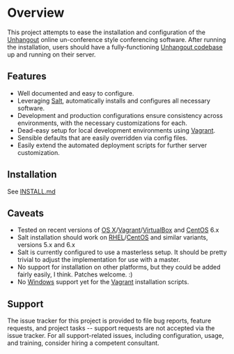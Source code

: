 # Overview

This project attempts to ease the installation and configuration of the [Unhangout](https://unhangout.media.mit.edu) online un-conference style conferencing software. After running the installation, users should have a fully-functioning [Unhangout codebase](https://github.com/drewww/unhangout) up and running on their server.

## Features

 * Well documented and easy to configure.
 * Leveraging [Salt](http://saltstack.com/community), automatically installs and configures all necessary software.
 * Development and production configurations ensure consistency across environments, with the necessary customizations for each.
 * Dead-easy setup for local development environments using [Vagrant](https://www.vagrantup.com).
 * Sensible defaults that are easily overridden via config files.
 * Easily extend the automated deployment scripts for further server customization.

## Installation

See [INSTALL.md](INSTALL.md)

## Caveats

 * Tested on recent versions of [OS X](https://www.apple.com/osx)/[Vagrant](https://www.vagrantup.com)/[VirtualBox](https://www.virtualbox.org) and [CentOS](http://www.centos.org) 6.x
 * Salt installation should work on [RHEL](http://www.redhat.com/en/technologies/linux-platforms/enterprise-linux)/[CentOS](http://www.centos.org) and similar variants, versions 5.x and 6.x
 * Salt is currently configured to use a masterless setup. It should be pretty trivial to adjust the implementation for use with a master.
 * No support for installation on other platforms, but they could be added fairly easily, I think. Patches welcome. :)
 * No [Windows](http://windows.microsoft.com) support yet for the [Vagrant](https://www.vagrantup.com) installation scripts.

## Support

The issue tracker for this project is provided to file bug reports, feature requests, and project tasks -- support requests are not accepted via the issue tracker. For all support-related issues, including configuration, usage, and training, consider hiring a competent consultant.
